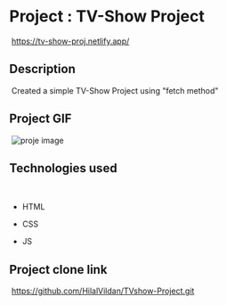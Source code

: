 # Project : TV-Show Project
​
https://tv-show-proj.netlify.app/

## Description
​
Created a simple TV-Show Project using "fetch method"
​
## Project GIF
​
![proje image](/MTVideo.gif)

## Technologies used
​
- HTML
​
- CSS

- JS


## Project clone link
​
https://github.com/HilalVildan/TVshow-Project.git